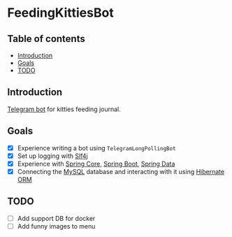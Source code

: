 # FeedingKittiesBot

## Table of contents

* [Introduction](#Introduction)
* [Goals](#Goals)
* [TODO](#TODO)

## Introduction

[Telegram bot](https://core.telegram.org/bots) for kitties feeding journal.

## Goals

- [x] Experience writing a bot using `TelegramLongPollingBot`
- [x] Set up logging with [Slf4j](https://github.com/qos-ch/slf4j)
- [x] Experience with [Spring Core](https://spring.io/projects/spring-framework), [Spring Boot](https://spring.io/projects/spring-boot), [Spring Data](https://spring.io/projects/spring-data)
- [x] Connecting the [MySQL](https://www.mysql.com/) database and interacting with it using [Hibernate ORM](https://github.com/hibernate)

## TODO

- [ ] Add support DB for docker
- [ ] Add funny images to menu
